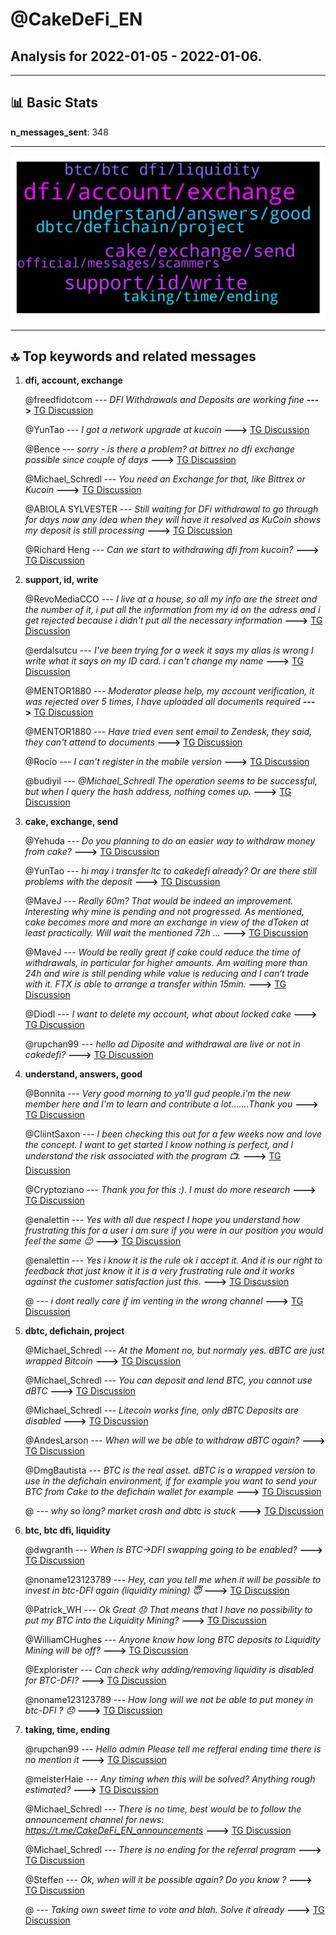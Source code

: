 # **@CakeDeFi_EN**
 ## Analysis for **2022-01-05** - **2022-01-06**.

---

## 📊 **Basic Stats**

**n_messages_sent**: 348

---
![wordcloud](CakeDeFi_EN_1Days_wordcloud.png)

---


## 🔝 **Top keywords and related messages**

1. **dfi, account, exchange**

    @freedfidotcom --- *DFI Withdrawals and Deposits are working fine* **--->** [TG Discussion](https://t.me/CakeDeFi_EN/161285)

    @YunTao --- *I got a network upgrade at kucoin* **--->** [TG Discussion](https://t.me/CakeDeFi_EN/161562)

    @Bence --- *sorry - is there a problem? at bittrex no dfi exchange possible since couple of days* **--->** [TG Discussion](https://t.me/CakeDeFi_EN/160820)

    @Michael_Schredl --- *You need an Exchange for that, like Bittrex or Kucoin* **--->** [TG Discussion](https://t.me/CakeDeFi_EN/161174)

    @ABIOLA SYLVESTER --- *Still waiting for DFi withdrawal to go through for days now any idea when they will have it resolved as KuCoin shows my deposit is still processing* **--->** [TG Discussion](https://t.me/CakeDeFi_EN/161380)

    @Richard Heng --- *Can we start to withdrawing dfi from kucoin?* **--->** [TG Discussion](https://t.me/CakeDeFi_EN/160877)

2. **support, id, write**

    @RevoMediaCCO --- *I live at a house, so all my info are the street and the number of it, i put all the information from my id on the adress and i get rejected because i didn't put all the necessary information* **--->** [TG Discussion](https://t.me/CakeDeFi_EN/160792)

    @erdalsutcu --- *I've been trying for a week it says my alias is wrong  I write what it says on my ID card. i can't change my name* **--->** [TG Discussion](https://t.me/CakeDeFi_EN/161261)

    @MENTOR1880 --- *Moderator please help, my account verification, it was rejected over 5 times, I have uploaded all documents required* **--->** [TG Discussion](https://t.me/CakeDeFi_EN/160931)

    @MENTOR1880 --- *Have tried even sent email to Zendesk, they said, they can't attend to documents* **--->** [TG Discussion](https://t.me/CakeDeFi_EN/160941)

    @Rocío --- *I can't register in the mobile version* **--->** [TG Discussion](https://t.me/CakeDeFi_EN/161466)

    @budiyil --- *@Michael_Schredl  The operation seems to be successful, but when I query the hash address, nothing comes up.* **--->** [TG Discussion](https://t.me/CakeDeFi_EN/161210)

3. **cake, exchange, send**

    @Yehuda --- *Do you planning to do an easier way to withdraw money from cake?* **--->** [TG Discussion](https://t.me/CakeDeFi_EN/160997)

    @YunTao --- *hi may i transfer ltc to cakedefi already? Or are there still problems with the deposit* **--->** [TG Discussion](https://t.me/CakeDeFi_EN/160989)

    @MaveJ --- *Really 60m? That would be indeed an improvement. Interesting why mine is pending and not progressed. As mentioned, cake becomes more and more an exchange in view of the dToken at least practically. Will wait the mentioned 72h …* **--->** [TG Discussion](https://t.me/CakeDeFi_EN/161036)

    @MaveJ --- *Would be really great if cake could reduce the time of withdrawals, in particular for higher amounts. Am waiting more than 24h and wire is still pending while value is reducing and I can‘t trade with it. FTX is able to arrange a transfer within 15min.* **--->** [TG Discussion](https://t.me/CakeDeFi_EN/161032)

    @Diodl --- *I want to delete my account, what about locked cake* **--->** [TG Discussion](https://t.me/CakeDeFi_EN/160803)

    @rupchan99 --- *hello  ad  Diposite and withdrawal are live or not in cakedefi?* **--->** [TG Discussion](https://t.me/CakeDeFi_EN/161002)

4. **understand, answers, good**

    @Bonnita --- *Very good morning to ya'll gud people.i'm the new member here and I'm to learn and contribute a lot.......Thank you* **--->** [TG Discussion](https://t.me/CakeDeFi_EN/161358)

    @CliintSaxon --- *I been checking this out for a few weeks now and love the concept. I want to get started I know nothing is perfect, and I understand the risk associated with the program 📺.* **--->** [TG Discussion](https://t.me/CakeDeFi_EN/160770)

    @Cryptoziano --- *Thank you for this :). I must do more research* **--->** [TG Discussion](https://t.me/CakeDeFi_EN/161230)

    @enalettin --- *Yes with all due respect I hope you understand how frustrating this for a user i am sure if you were in our position you would feel the same 😉* **--->** [TG Discussion](https://t.me/CakeDeFi_EN/161045)

    @enalettin --- *Yes i know it is the rule ok i accept it. And it is our right to feedback that  just know it it is a very frustrating rule and it works against the customer satisfaction just this.* **--->** [TG Discussion](https://t.me/CakeDeFi_EN/161049)

    @<UNK> --- *i dont really care if im venting in the wrong channel* **--->** [TG Discussion](https://t.me/CakeDeFi_EN/161455)

5. **dbtc, defichain, project**

    @Michael_Schredl --- *At the Moment no, but normaly yes. dBTC are just wrapped Bitcoin* **--->** [TG Discussion](https://t.me/CakeDeFi_EN/161616)

    @Michael_Schredl --- *You can deposit and lend BTC, you cannot use dBTC* **--->** [TG Discussion](https://t.me/CakeDeFi_EN/161166)

    @Michael_Schredl --- *Litecoin works fine, only dBTC Deposits are disabled* **--->** [TG Discussion](https://t.me/CakeDeFi_EN/160990)

    @AndesLarson --- *When will we be able to withdraw dBTC again?* **--->** [TG Discussion](https://t.me/CakeDeFi_EN/161266)

    @DmgBautista --- *BTC is the real asset. dBTC is a wrapped version to use in the defichain environment, if for example you want to send your BTC from Cake to the defichain wallet for example* **--->** [TG Discussion](https://t.me/CakeDeFi_EN/161608)

    @<UNK> --- *why so long? market crash and dbtc is stuck* **--->** [TG Discussion](https://t.me/CakeDeFi_EN/161412)

6. **btc, btc dfi, liquidity**

    @dwgranth --- *When is BTC->DFI swapping going to be enabled?* **--->** [TG Discussion](https://t.me/CakeDeFi_EN/161231)

    @noname123123789 --- *Hey, can you tell me when it will be possible to invest in btc-DFI again (liquidity mining) 😇* **--->** [TG Discussion](https://t.me/CakeDeFi_EN/161069)

    @Patrick_WH --- *Ok Great 😞  That means that I have no possibility to put my BTC into the Liquidity Mining?* **--->** [TG Discussion](https://t.me/CakeDeFi_EN/161484)

    @WilliamCHughes --- *Anyone know how long BTC deposits to Liquidity Mining will be off?* **--->** [TG Discussion](https://t.me/CakeDeFi_EN/161133)

    @Explorister --- *Can check why adding/removing liquidity is disabled for BTC-DFI?* **--->** [TG Discussion](https://t.me/CakeDeFi_EN/161602)

    @noname123123789 --- *How long will we not be able to put money in btc-DFI ? 😞* **--->** [TG Discussion](https://t.me/CakeDeFi_EN/161143)

7. **taking, time, ending**

    @rupchan99 --- *Hello admin  Please tell me refferal ending time there is no mention it* **--->** [TG Discussion](https://t.me/CakeDeFi_EN/160998)

    @meisterHaie --- *Any timing when this will be solved? Anything rough estimated?* **--->** [TG Discussion](https://t.me/CakeDeFi_EN/161214)

    @Michael_Schredl --- *There is no time, best would be to follow the announcement channel for news: https://t.me/CakeDeFi_EN_announcements* **--->** [TG Discussion](https://t.me/CakeDeFi_EN/161134)

    @Michael_Schredl --- *There is no ending for the referral program* **--->** [TG Discussion](https://t.me/CakeDeFi_EN/160999)

    @Steffen --- *Ok, when will it be possible again? Do you know ?* **--->** [TG Discussion](https://t.me/CakeDeFi_EN/161552)

    @<UNK> --- *Taking own sweet time to vote and blah. Solve it already* **--->** [TG Discussion](https://t.me/CakeDeFi_EN/161430)


